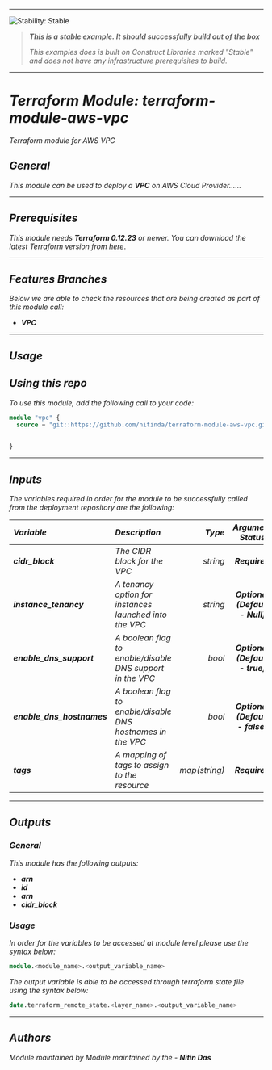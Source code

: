 <!--BEGIN STABILITY BANNER-->
---

![_Stability: Stable_](https://img.shields.io/badge/stability-Stable-success.svg?style=for-the-badge&logo=github)

> **_This is a stable example. It should successfully build out of the box_**
>
> _This examples does is built on Construct Libraries marked "Stable" and does not have any infrastructure prerequisites to build._

---
<!--END STABILITY BANNER-->

# _Terraform Module: terraform-module-aws-vpc_
_Terraform module for AWS VPC_


## _General_

_This module can be used to deploy a_ _**VPC** on AWS Cloud Provider......_


---

## _Prerequisites_

_This module needs **Terraform 0.12.23** or newer._
_You can download the latest Terraform version from_ [_here_](https://www.terraform.io/downloads.html).



---

## _Features Branches_

_Below we are able to check the resources that are being created as part of this module call:_

- _**VPC**_


---

## _Usage_

## _Using this repo_

_To use this module, add the following call to your code:_

```tf
module "vpc" {
  source = "git::https://github.com/nitinda/terraform-module-aws-vpc.git?ref=master"


}
```


---

## _Inputs_

_The variables required in order for the module to be successfully called from the deployment repository are the following:_

|**_Variable_** | **_Description_** | **_Type_** | **_Argument Status_** |
|:----|:----|-----:|:---:|
| **_cidr\_block_** | _The CIDR block for the VPC_ | _string_ | **_Required_** |
| **_instance\_tenancy_** | _A tenancy option for instances launched into the VPC_ | _string_ | **_Optional (Default - Null)_** |
| **_enable\_dns\_support_** | _A boolean flag to enable/disable DNS support in the VPC_ | _bool_ | **_Optional (Default - true)_** |
| **_enable\_dns\_hostnames_** | _A boolean flag to enable/disable DNS hostnames in the VPC_ | _bool_ | **_Optional (Default - false)_** |
| **_tags_** | _A mapping of tags to assign to the resource_ | _map(string)_ | **_Required_** |


---


## _Outputs_

### _General_

_This module has the following outputs:_

* **_arn_**
* **_id_**
* **_arn_**
* **_cidr\_block_**


### _Usage_

_In order for the variables to be accessed at module level please use the syntax below:_

```tf
module.<module_name>.<output_variable_name>
```


_The output variable is able to be accessed through terraform state file using the syntax below:_

```tf
data.terraform_remote_state.<layer_name>.<output_variable_name>
```

---



## _Authors_

_Module maintained by Module maintained by the -_ **_Nitin Das_**